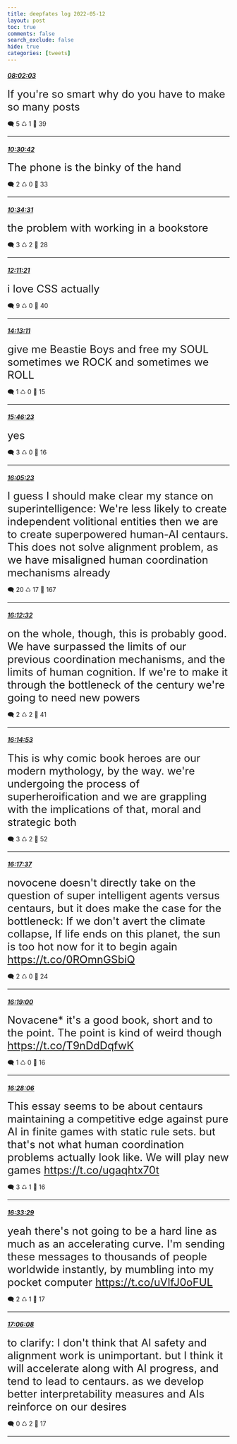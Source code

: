 ```yaml
---
title: deepfates log 2022-05-12
layout: post
toc: true
comments: false
search_exclude: false
hide: true
categories: [tweets]
---
```



#### <a href = "https://twitter.com/deepfates/status/1524751761868673025">*08:02:03*</a>

<font size="5">If you're so smart why do you have to make so many posts</font>



🗨️ 5 ♺ 1 🤍  39   

---
    
#### <a href = "https://twitter.com/deepfates/status/1524789170589376515">*10:30:42*</a>

<font size="5">The phone is the binky of the hand</font>



🗨️ 2 ♺ 0 🤍  33   

---
    
#### <a href = "https://twitter.com/deepfates/status/1524790133572128770">*10:34:31*</a>

<font size="5">the problem with working in a bookstore</font>



🗨️ 3 ♺ 2 🤍  28   

---
    
#### <a href = "https://twitter.com/deepfates/status/1524814500146331649">*12:11:21*</a>

<font size="5">i love CSS actually</font>



🗨️ 9 ♺ 0 🤍  40   

---
    
#### <a href = "https://twitter.com/deepfates/status/1524845163830312960">*14:13:11*</a>

<font size="5">give me Beastie Boys and free my  SOUL  sometimes we  ROCK  and sometimes we  ROLL</font>



🗨️ 1 ♺ 0 🤍  15   

---
    
#### <a href = "https://twitter.com/deepfates/status/1524868616729993216">*15:46:23*</a>

<font size="5">yes</font>



🗨️ 3 ♺ 0 🤍  16   

---
    
#### <a href = "https://twitter.com/deepfates/status/1524873396135288837">*16:05:23*</a>

<font size="5">I guess I should make clear my stance on superintelligence:   We're less likely to create independent volitional entities then we are to create superpowered human-AI centaurs.  This does not solve alignment problem, as we have misaligned human coordination mechanisms already</font>



🗨️ 20 ♺ 17 🤍  167   

---
    
#### <a href = "https://twitter.com/deepfates/status/1524875198629044236">*16:12:32*</a>

<font size="5">on the whole, though, this is probably good. We have surpassed the limits of our previous coordination mechanisms, and the limits of human cognition.   If we're to make it through the bottleneck of the century we're going to need new powers</font>



🗨️ 2 ♺ 2 🤍  41   

---
    
#### <a href = "https://twitter.com/deepfates/status/1524875787832369154">*16:14:53*</a>

<font size="5">This is why comic book heroes are our modern mythology, by the way.   we're undergoing the process of superheroification and we are grappling with the implications of that, moral and strategic both</font>



🗨️ 3 ♺ 2 🤍  52   

---
    
#### <a href = "https://twitter.com/deepfates/status/1524876475006074882">*16:17:37*</a>

<font size="5">novocene doesn't directly take on the question of super intelligent agents versus centaurs, but it does make the case for the bottleneck: If we don't avert the climate collapse, If life ends on this planet, the sun is too hot now for it to begin again   https://t.co/0ROmnGSbiQ</font>



🗨️ 2 ♺ 0 🤍  24   

---
    
#### <a href = "https://twitter.com/deepfates/status/1524876824190373889">*16:19:00*</a>

<font size="5">Novacene*   it's a good book, short and to the point. The point is kind of weird though   https://t.co/T9nDdDqfwK</font>



🗨️ 1 ♺ 0 🤍  16   

---
    
#### <a href = "https://twitter.com/deepfates/status/1524879112669650950">*16:28:06*</a>

<font size="5">This essay seems to be about centaurs maintaining a competitive edge against pure AI in finite games with static rule sets. but that's not what human coordination problems actually look like.   We will play new games   https://t.co/ugaqhtx70t</font>



🗨️ 3 ♺ 1 🤍  16   

---
    
#### <a href = "https://twitter.com/deepfates/status/1524880468436451328">*16:33:29*</a>

<font size="5">yeah there's not going to be a hard line as much as an accelerating curve.  I'm sending these messages to thousands of people worldwide instantly, by mumbling into my pocket computer   https://t.co/uVIfJ0oFUL</font>



🗨️ 2 ♺ 1 🤍  17   

---
    
#### <a href = "https://twitter.com/deepfates/status/1524888684985737241">*17:06:08*</a>

<font size="5">to clarify: I don't think that AI safety and alignment work is unimportant.   but I think it will accelerate along with AI progress, and tend to lead to centaurs. as we develop better interpretability measures and AIs reinforce on our desires</font>



🗨️ 0 ♺ 2 🤍  17   

---
    
            
